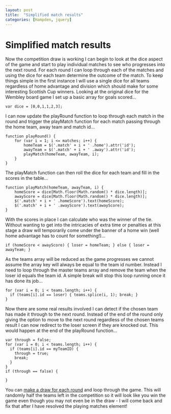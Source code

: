 ```yaml
---
layout: post
title:  "Simplified match results"
categories: [Hampden, jquery]
---
```


# Simplified match results

Now the competition draw is working I can begin to look at the dice aspect of the game and start to play individual matches to see who progresses into the next round. For each round I can loop through each of the matches and using the dice for each team determine the outcome of the match. To keep things simple in the first instance I will use a single dice for all teams regardless of home advantage and division which should make for some interesting Scottish Cup winners. Looking at the original dice for the Wembley board game I set up a basic array for goals scored...

```
var dice = [0,0,1,1,2,3];
```
I can now update the playRound function to loop through each match in the round and trigger the playMatch function for each match passing through the home team, away team and match id...
```
function playRound() {
	for (var i = 1; i <= matches; i++) {
		homeTeam = $('.match' + i + ' .home').attr('id');
		awayTeam = $('.match' + i + ' .away').attr('id');
		playMatch(homeTeam, awayTeam, i);
	}
}
```
The playMatch function can then roll the dice for each team and fill in the scores in the table...
```
function playMatch(homeTeam, awayTeam, i) {
	homeScore = dice[Math.floor(Math.random() * dice.length)];
	awayScore = dice[Math.floor(Math.random() * dice.length)];
	$('.match' + i + ' .homeScore').text(homeScore);
	$('.match' + i + ' .awayScore').text(awayScore);
}
```
With the scores in place I can calculate who was the winner of the tie. Without wanting to get into the intricacies of extra time or penalties at this stage a draw will temporarily come under the banner of a home win (well home advantage has to count for something!)...

```
if (homeScore < awayScore) { loser = homeTeam; } else { loser = awayTeam; }
```
As the teams array will be reduced as the game progresses we cannot assume the array key will always be equal to the team id number. Instead I need to loop through the master teams array and remove the team when the loser id equals the team id. A simple break will stop this loop running once it has done its job...
```
for (var i = 0; i < teams.length; i++) {
  if (teams[i].id == loser) { teams.splice(i, 1); break; }
}
```
Now there are some real results involved I can detect if the chosen team has made it through to the next round. Instead of the end of the round only giving the option to move to the next round regardless of the chosen teams result I can now redirect to the loser screen if they are knocked out. This would happen at the end of the playRound function...
```
var through = false;
for (var i = 0; i < teams.length; i++) {
  if (teams[i].id == myTeamID) {
    through = true;
    break;
  }
}
if (through == false) {
  
}

```

You can [make a draw for each round](https://phowie74.github.io/dev/stage8.html) and loop through the game. This will randomly half the teams left in the competition so it will look like you win the game even though you may not even be in the draw - I will come back and fix that after I have resolved the playing matches element!

